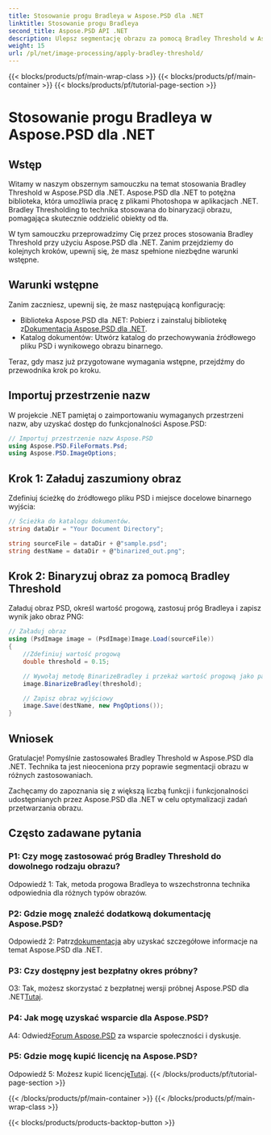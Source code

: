 ```yaml
---
title: Stosowanie progu Bradleya w Aspose.PSD dla .NET
linktitle: Stosowanie progu Bradleya
second_title: Aspose.PSD API .NET
description: Ulepsz segmentację obrazu za pomocą Bradley Threshold w Aspose.PSD dla .NET. Przewodnik krok po kroku dotyczący skutecznej binaryzacji.
weight: 15
url: /pl/net/image-processing/apply-bradley-threshold/
---
```


{{< blocks/products/pf/main-wrap-class >}}
{{< blocks/products/pf/main-container >}}
{{< blocks/products/pf/tutorial-page-section >}}

# Stosowanie progu Bradleya w Aspose.PSD dla .NET

## Wstęp

Witamy w naszym obszernym samouczku na temat stosowania Bradley Threshold w Aspose.PSD dla .NET. Aspose.PSD dla .NET to potężna biblioteka, która umożliwia pracę z plikami Photoshopa w aplikacjach .NET. Bradley Thresholding to technika stosowana do binaryzacji obrazu, pomagająca skutecznie oddzielić obiekty od tła.

W tym samouczku przeprowadzimy Cię przez proces stosowania Bradley Threshold przy użyciu Aspose.PSD dla .NET. Zanim przejdziemy do kolejnych kroków, upewnij się, że masz spełnione niezbędne warunki wstępne.

## Warunki wstępne

Zanim zaczniesz, upewnij się, że masz następującą konfigurację:

-  Biblioteka Aspose.PSD dla .NET: Pobierz i zainstaluj bibliotekę z[Dokumentacja Aspose.PSD dla .NET](https://reference.aspose.com/psd/net/).
- Katalog dokumentów: Utwórz katalog do przechowywania źródłowego pliku PSD i wynikowego obrazu binarnego.

Teraz, gdy masz już przygotowane wymagania wstępne, przejdźmy do przewodnika krok po kroku.

## Importuj przestrzenie nazw

W projekcie .NET pamiętaj o zaimportowaniu wymaganych przestrzeni nazw, aby uzyskać dostęp do funkcjonalności Aspose.PSD:

```csharp
// Importuj przestrzenie nazw Aspose.PSD
using Aspose.PSD.FileFormats.Psd;
using Aspose.PSD.ImageOptions;
```

## Krok 1: Załaduj zaszumiony obraz

Zdefiniuj ścieżkę do źródłowego pliku PSD i miejsce docelowe binarnego wyjścia:

```csharp
// Ścieżka do katalogu dokumentów.
string dataDir = "Your Document Directory";

string sourceFile = dataDir + @"sample.psd";
string destName = dataDir + @"binarized_out.png";
```

## Krok 2: Binaryzuj obraz za pomocą Bradley Threshold

Załaduj obraz PSD, określ wartość progową, zastosuj próg Bradleya i zapisz wynik jako obraz PNG:

```csharp
// Załaduj obraz
using (PsdImage image = (PsdImage)Image.Load(sourceFile))
{
    //Zdefiniuj wartość progową
    double threshold = 0.15;

    // Wywołaj metodę BinarizeBradley i przekaż wartość progową jako parametr
    image.BinarizeBradley(threshold);

    // Zapisz obraz wyjściowy
    image.Save(destName, new PngOptions());
}
```

## Wniosek

Gratulacje! Pomyślnie zastosowałeś Bradley Threshold w Aspose.PSD dla .NET. Technika ta jest nieoceniona przy poprawie segmentacji obrazu w różnych zastosowaniach.

Zachęcamy do zapoznania się z większą liczbą funkcji i funkcjonalności udostępnianych przez Aspose.PSD dla .NET w celu optymalizacji zadań przetwarzania obrazu.

## Często zadawane pytania

### P1: Czy mogę zastosować próg Bradley Threshold do dowolnego rodzaju obrazu?

Odpowiedź 1: Tak, metoda progowa Bradleya to wszechstronna technika odpowiednia dla różnych typów obrazów.

### P2: Gdzie mogę znaleźć dodatkową dokumentację Aspose.PSD?

 Odpowiedź 2: Patrz[dokumentacja](https://reference.aspose.com/psd/net/) aby uzyskać szczegółowe informacje na temat Aspose.PSD dla .NET.

### P3: Czy dostępny jest bezpłatny okres próbny?

 O3: Tak, możesz skorzystać z bezpłatnej wersji próbnej Aspose.PSD dla .NET[Tutaj](https://releases.aspose.com/).

### P4: Jak mogę uzyskać wsparcie dla Aspose.PSD?

 A4: Odwiedź[Forum Aspose.PSD](https://forum.aspose.com/c/psd/34) za wsparcie społeczności i dyskusje.

### P5: Gdzie mogę kupić licencję na Aspose.PSD?

 Odpowiedź 5: Możesz kupić licencję[Tutaj](https://purchase.aspose.com/buy).
{{< /blocks/products/pf/tutorial-page-section >}}

{{< /blocks/products/pf/main-container >}}
{{< /blocks/products/pf/main-wrap-class >}}

{{< blocks/products/products-backtop-button >}}
